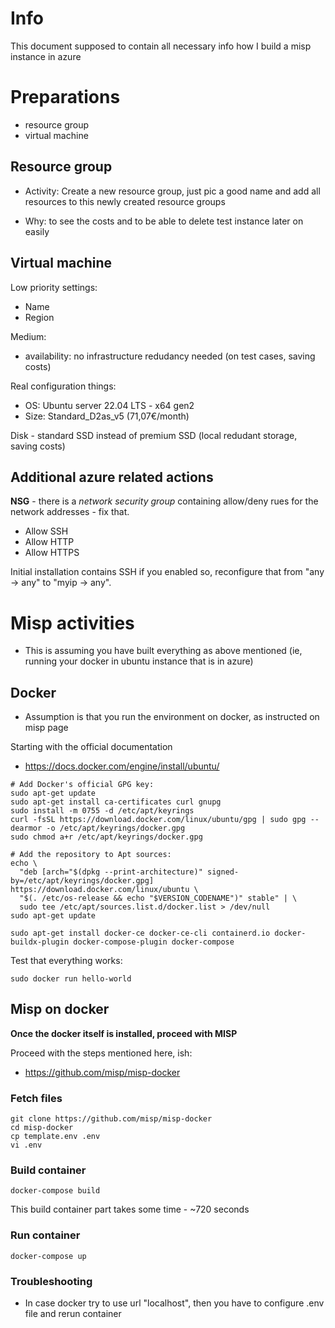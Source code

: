 # Info

This document supposed to contain all necessary info how I build a misp instance in azure

# Preparations

- resource group
- virtual machine

## Resource group

- Activity: Create a new resource group, just pic a good name and add all resources to this newly created resource groups

- Why: to see the costs and to be able to delete test instance later on easily

## Virtual machine

Low priority settings:
- Name
- Region

Medium:
- availability: no infrastructure redudancy needed (on test cases, saving costs)

Real configuration things:
- OS: Ubuntu server 22.04 LTS - x64 gen2
- Size: Standard_D2as_v5 (71,07€/month)

Disk - standard SSD instead of premium SSD (local redudant storage, saving costs)

## Additional azure related actions

**NSG** - there is a *network security group* containing allow/deny rues for the network addresses - fix that.

- Allow SSH
- Allow HTTP
- Allow HTTPS

Initial installation contains SSH if you enabled so, reconfigure that from "any -> any" to "myip -> any".

# Misp activities

- This is assuming you have built everything as above mentioned (ie, running your docker in ubuntu instance that is in azure)



## Docker

- Assumption is that you run the environment on docker, as instructed on misp page

Starting with the official documentation
- https://docs.docker.com/engine/install/ubuntu/

```
# Add Docker's official GPG key:
sudo apt-get update
sudo apt-get install ca-certificates curl gnupg
sudo install -m 0755 -d /etc/apt/keyrings
curl -fsSL https://download.docker.com/linux/ubuntu/gpg | sudo gpg --dearmor -o /etc/apt/keyrings/docker.gpg
sudo chmod a+r /etc/apt/keyrings/docker.gpg

# Add the repository to Apt sources:
echo \
  "deb [arch="$(dpkg --print-architecture)" signed-by=/etc/apt/keyrings/docker.gpg] https://download.docker.com/linux/ubuntu \
  "$(. /etc/os-release && echo "$VERSION_CODENAME")" stable" | \
  sudo tee /etc/apt/sources.list.d/docker.list > /dev/null
sudo apt-get update
```

```
sudo apt-get install docker-ce docker-ce-cli containerd.io docker-buildx-plugin docker-compose-plugin docker-compose
```

Test that everything works:
```
sudo docker run hello-world
```

## Misp on docker

**Once the docker itself is installed, proceed with MISP**

Proceed with the steps mentioned here, ish:
- https://github.com/misp/misp-docker


### Fetch files

```
git clone https://github.com/misp/misp-docker
cd misp-docker
cp template.env .env
vi .env
```

### Build container

```
docker-compose build
```

This build container part takes some time - ~720 seconds


### Run container

```
docker-compose up
```

### Troubleshooting

- In case docker try to use url "localhost", then you have to configure .env file and rerun container